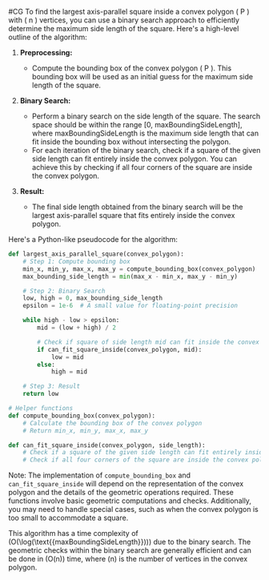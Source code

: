#CG
To find the largest axis-parallel square inside a convex polygon \( P \) with \( n \) vertices, you can use a binary search approach to efficiently determine the maximum side length of the square. Here's a high-level outline of the algorithm:

1. **Preprocessing:**
   - Compute the bounding box of the convex polygon \( P \). This bounding box will be used as an initial guess for the maximum side length of the square.

2. **Binary Search:**
   - Perform a binary search on the side length of the square. The search space should be within the range [0, maxBoundingSideLength], where maxBoundingSideLength is the maximum side length that can fit inside the bounding box without intersecting the polygon.
   - For each iteration of the binary search, check if a square of the given side length can fit entirely inside the convex polygon. You can achieve this by checking if all four corners of the square are inside the convex polygon.

3. **Result:**
   - The final side length obtained from the binary search will be the largest axis-parallel square that fits entirely inside the convex polygon.

Here's a Python-like pseudocode for the algorithm:

```python
def largest_axis_parallel_square(convex_polygon):
    # Step 1: Compute bounding box
    min_x, min_y, max_x, max_y = compute_bounding_box(convex_polygon)
    max_bounding_side_length = min(max_x - min_x, max_y - min_y)

    # Step 2: Binary Search
    low, high = 0, max_bounding_side_length
    epsilon = 1e-6  # A small value for floating-point precision

    while high - low > epsilon:
        mid = (low + high) / 2

        # Check if square of side length mid can fit inside the convex polygon
        if can_fit_square_inside(convex_polygon, mid):
            low = mid
        else:
            high = mid

    # Step 3: Result
    return low

# Helper functions
def compute_bounding_box(convex_polygon):
    # Calculate the bounding box of the convex polygon
    # Return min_x, min_y, max_x, max_y

def can_fit_square_inside(convex_polygon, side_length):
    # Check if a square of the given side length can fit entirely inside the convex polygon
    # Check if all four corners of the square are inside the convex polygon
```

Note: The implementation of `compute_bounding_box` and `can_fit_square_inside` will depend on the representation of the convex polygon and the details of the geometric operations required. These functions involve basic geometric computations and checks. Additionally, you may need to handle special cases, such as when the convex polygon is too small to accommodate a square.

This algorithm has a time complexity of \(O(\log(\text{{maxBoundingSideLength}}))\) due to the binary search. The geometric checks within the binary search are generally efficient and can be done in \(O(n)\) time, where \(n\) is the number of vertices in the convex polygon.